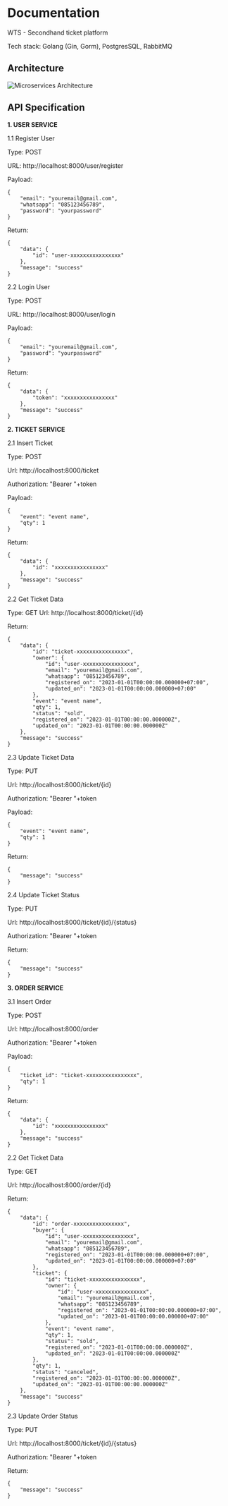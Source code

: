 # Documentation

WTS - Secondhand ticket platform

Tech stack: Golang (Gin, Gorm), PostgresSQL, RabbitMQ

## Architecture

![Microservices Architecture](/microservices.png)

## API Specification

**1. USER SERVICE**

1.1 Register User

Type: POST

URL: http://localhost:8000/user/register

Payload:

```
{
    "email": "youremail@gmail.com",
    "whatsapp": "085123456789",
    "password": "yourpassword"
}
```

Return:

```
{
    "data": {
        "id": "user-xxxxxxxxxxxxxxxx"
    },
    "message": "success"
}
```

2.2 Login User

Type: POST

URL: http://localhost:8000/user/login

Payload:

```
{
    "email": "youremail@gmail.com",
    "password": "yourpassword"
}
```

Return:

```
{
    "data": {
        "token": "xxxxxxxxxxxxxxxx"
    },
    "message": "success"
}
```

**2. TICKET SERVICE**

2.1 Insert Ticket

Type: POST

Url: http://localhost:8000/ticket

Authorization: "Bearer "+token

Payload:

```
{
    "event": "event name",
    "qty": 1
}
```

Return:

```
{
    "data": {
        "id": "xxxxxxxxxxxxxxxx"
    },
    "message": "success"
}
```

2.2 Get Ticket Data

Type: GET
Url: http://localhost:8000/ticket/{id}

Return:

```
{
    "data": {
        "id": "ticket-xxxxxxxxxxxxxxxx",
        "owner": {
            "id": "user-xxxxxxxxxxxxxxxx",
            "email": "youremail@gmail.com",
            "whatsapp": "085123456789",
            "registered_on": "2023-01-01T00:00:00.000000+07:00",
            "updated_on": "2023-01-01T00:00:00.000000+07:00"
        },
        "event": "event name",
        "qty": 1,
        "status": "sold",
        "registered_on": "2023-01-01T00:00:00.000000Z",
        "updated_on": "2023-01-01T00:00:00.000000Z"
    },
    "message": "success"
}
```

2.3 Update Ticket Data

Type: PUT

Url: http://localhost:8000/ticket/{id}

Authorization: "Bearer "+token

Payload:

```
{
    "event": "event name",
    "qty": 1
}
```

Return:

```
{
    "message": "success"
}
```

2.4 Update Ticket Status

Type: PUT

Url: http://localhost:8000/ticket/{id}/{status}

Authorization: "Bearer "+token

Return:

```
{
    "message": "success"
}
```

**3. ORDER SERVICE**

3.1 Insert Order

Type: POST

Url: http://localhost:8000/order

Authorization: "Bearer "+token

Payload:

```
{
    "ticket_id": "ticket-xxxxxxxxxxxxxxxx",
    "qty": 1
}
```

Return:

```
{
    "data": {
        "id": "xxxxxxxxxxxxxxxx"
    },
    "message": "success"
}
```

2.2 Get Ticket Data

Type: GET

Url: http://localhost:8000/order/{id}

Return:

```
{
    "data": {
        "id": "order-xxxxxxxxxxxxxxxx",
        "buyer": {
            "id": "user-xxxxxxxxxxxxxxxx",
            "email": "youremail@gmail.com",
            "whatsapp": "085123456789",
            "registered_on": "2023-01-01T00:00:00.000000+07:00",
            "updated_on": "2023-01-01T00:00:00.000000+07:00"
        },
        "ticket": {
            "id": "ticket-xxxxxxxxxxxxxxxx",
            "owner": {
                "id": "user-xxxxxxxxxxxxxxxx",
                "email": "youremail@gmail.com",
                "whatsapp": "085123456789",
                "registered_on": "2023-01-01T00:00:00.000000+07:00",
                "updated_on": "2023-01-01T00:00:00.000000+07:00"
            },
            "event": "event name",
            "qty": 1,
            "status": "sold",
            "registered_on": "2023-01-01T00:00:00.000000Z",
            "updated_on": "2023-01-01T00:00:00.000000Z"
        },
        "qty": 1,
        "status": "canceled",
        "registered_on": "2023-01-01T00:00:00.000000Z",
        "updated_on": "2023-01-01T00:00:00.000000Z"
    },
    "message": "success"
}
```

2.3 Update Order Status

Type: PUT

Url: http://localhost:8000/ticket/{id}/{status}

Authorization: "Bearer "+token

Return:

```
{
    "message": "success"
}
```
